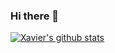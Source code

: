 ### Hi there 👋

<!--
**jvloo/jvloo** is a ✨ _special_ ✨ repository because its `README.md` (this file) appears on your GitHub profile.

Here are some ideas to get you started:

- 🔭 I’m currently working on ...
- 🌱 I’m currently learning ...
- 👯 I’m looking to collaborate on ...
- 🤔 I’m looking for help with ...
- 💬 Ask me about ...
- 📫 How to reach me: ...
- 😄 Pronouns: ...
- ⚡ Fun fact: ...
-->
[![Xavier's github stats](https://github-readme-stats.vercel.app/api?username=jvloo&show_icons=true)](https://github.com/jvloo/jvloo)
